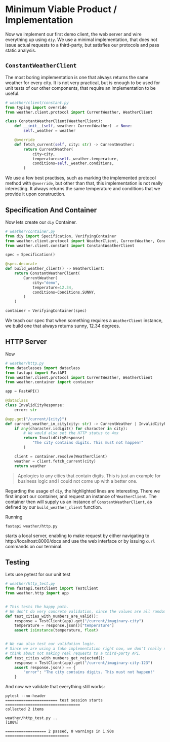 # Minimum Viable Product / Implementation

Now we implement our first demo client, the web server and wire everything up using `diy`.
We use a minimal implementation, that does not issue actual requests to a third-party, but satisfies our protocols and pass static analysis.

## `ConstantWeatherClient`

The most boring implementation is one that always returns the same weather for every city.
It is not very practical, but is enough to be used for unit tests of our other components, that require an implementation to be useful.

```python
# weather/client/constant.py
from typing import override
from weather.client.protocol import CurrentWeather, WeatherClient

class ConstantWeatherClient(WeatherClient):
    def __init__(self, weather: CurrentWeather) -> None:
        self._weather = weather

    @override
    def fetch_current(self, city: str) -> CurrentWeather:
        return CurrentWeather(
            city=city,
            temperature=self._weather.temperature,
            conditions=self._weather.conditions,
        )
```

We use a few best practises, such as marking the implemented protocol method with `@override`, but other than that, this implementation is not really interesting.
It always returns the same temperature and conditions that we provide it upon construction.

## Specification And Container

Now lets create our `diy` Container.

```python
# weather/container.py
from diy import Specification, VerifyingContainer
from weather.client.protocol import WeatherClient, CurrentWeather, Conditions
from weather.client.constant import ConstantWeatherClient

spec = Specification()

@spec.decorate
def build_weather_client() -> WeatherClient:
    return ConstantWeatherClient(
        CurrentWeather(
            city="demo",
            temperature=12.34,
            conditions=Conditions.SUNNY,
        )
    )

container = VerifyingContainer(spec)
```

We teach our spec that when something requires a `WeatherClient` instance, we build one that always returns sunny, 12.34 degrees.

## HTTP Server

Now

```python hl_lines="5 21"
# weather/http.py
from dataclasses import dataclass
from fastapi import FastAPI
from weather.client.protocol import CurrentWeather, WeatherClient
from weather.container import container

app = FastAPI()

@dataclass
class InvalidCityResponse:
    error: str

@app.get("/current/{city}")
def current_weather_in_city(city: str) -> CurrentWeather | InvalidCityResponse:
    if any(character.isdigit() for character in city):
        # We would also set the HTTP status to 4xx
        return InvalidCityResponse(
            "The city contains digits. This must not happen!"
        )

    client = container.resolve(WeatherClient)
    weather = client.fetch_current(city)
    return weather
```

> Apologies to any cities that contain digits.
> This is just an example for business logic and I could not come up with a better one.

Regarding the usage of `diy`, the highlighted lines are interesting.
There we first import our container, and request an instance of `WeatherClient`.
The container then will supply us an instance of `ConstantWeatherClient`, as defined by our `build_weather_client` function.

Running

```shell
fastapi weather/http.py
```

starts a local server, enabling to make request by either navigating to http://localhost:8000/docs and use the web interface or by issuing `curl` commands on our terminal.

## Testing

Lets use pytest for our unit test

```python
# weather/http_test.py
from fastapi.testclient import TestClient
from weather.http import app


# This tests the happy path.
# We don't do very concrete validation, since the values are all random anyways.
def test_cities_with_numbers_are_valid():
    response = TestClient(app).get("/current/imaginary-city")
    temperature = response.json()["temperature"]
    assert isinstance(temperature, float)


# We can also test our validation logic.
# Since we are using a fake implementation right now, we don't really need to
# think about not making real requests to a third-party API.
def test_cities_with_numbers_get_rejected():
    response = TestClient(app).get("/current/imaginary-city-123")
    assert response.json() == {
        "error": "The city contains digits. This must not happen!"
    }
```

And now we validate that everything still works:

```text
pytest --no-header
======================= test session starts =================================
collected 2 items

weather/http_test.py ..                                                [100%]

================== 2 passed, 0 warnings in 1.90s ============================
```
